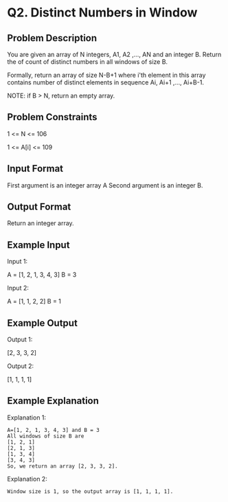 # Q2. Distinct Numbers in Window
## Problem Description
You are given an array of N integers, A1, A2 ,..., AN and an integer B. Return the of count of distinct numbers in all windows of size B.

Formally, return an array of size N-B+1 where i'th element in this array contains number of distinct elements in sequence Ai, Ai+1 ,..., Ai+B-1.

NOTE: if B > N, return an empty array.

## Problem Constraints
1 <= N <= 106

1 <= A[i] <= 109

## Input Format
First argument is an integer array A
Second argument is an integer B.

## Output Format
Return an integer array.

## Example Input
Input 1:

 A = [1, 2, 1, 3, 4, 3]
 B = 3

Input 2:

 A = [1, 1, 2, 2]
 B = 1

## Example Output
Output 1:

 [2, 3, 3, 2]

Output 2:

 [1, 1, 1, 1]

## Example Explanation
Explanation 1:

    A=[1, 2, 1, 3, 4, 3] and B = 3
    All windows of size B are
    [1, 2, 1]
    [2, 1, 3]
    [1, 3, 4]
    [3, 4, 3]
    So, we return an array [2, 3, 3, 2].

Explanation 2:

    Window size is 1, so the output array is [1, 1, 1, 1].